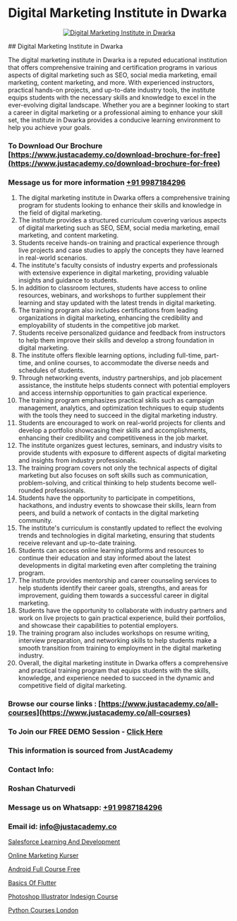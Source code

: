 # Digital Marketing Institute in Dwarka

<p align="center">
  <a href="https://justacademy.co/course-detail/digital-marketing">
    <img src="https://justacademy.co/storage2/course_image/1676636720_course_image.webp" alt="Digital Marketing Institute in Dwarka">
  </a>
</p>
## Digital Marketing Institute in Dwarka

The digital marketing institute in Dwarka is a reputed educational institution that offers comprehensive training and certification programs in various aspects of digital marketing such as SEO, social media marketing, email marketing, content marketing, and more. With experienced instructors, practical hands-on projects, and up-to-date industry tools, the institute equips students with the necessary skills and knowledge to excel in the ever-evolving digital landscape. Whether you are a beginner looking to start a career in digital marketing or a professional aiming to enhance your skill set, the institute in Dwarka provides a conducive learning environment to help you achieve your goals.
### To Download Our Brochure [https://www.justacademy.co/download-brochure-for-free](https://www.justacademy.co/download-brochure-for-free)
### Message us for more information [+91 9987184296](https://api.whatsapp.com/send?phone=919987184296)
1) The digital marketing institute in Dwarka offers a comprehensive training program for students looking to enhance their skills and knowledge in the field of digital marketing.
2) The institute provides a structured curriculum covering various aspects of digital marketing such as SEO, SEM, social media marketing, email marketing, and content marketing.
3) Students receive hands-on training and practical experience through live projects and case studies to apply the concepts they have learned in real-world scenarios.
4) The institute's faculty consists of industry experts and professionals with extensive experience in digital marketing, providing valuable insights and guidance to students.
5) In addition to classroom lectures, students have access to online resources, webinars, and workshops to further supplement their learning and stay updated with the latest trends in digital marketing.
6) The training program also includes certifications from leading organizations in digital marketing, enhancing the credibility and employability of students in the competitive job market.
7) Students receive personalized guidance and feedback from instructors to help them improve their skills and develop a strong foundation in digital marketing.
8) The institute offers flexible learning options, including full-time, part-time, and online courses, to accommodate the diverse needs and schedules of students.
9) Through networking events, industry partnerships, and job placement assistance, the institute helps students connect with potential employers and access internship opportunities to gain practical experience.
10) The training program emphasizes practical skills such as campaign management, analytics, and optimization techniques to equip students with the tools they need to succeed in the digital marketing industry.
11) Students are encouraged to work on real-world projects for clients and develop a portfolio showcasing their skills and accomplishments, enhancing their credibility and competitiveness in the job market.
12) The institute organizes guest lectures, seminars, and industry visits to provide students with exposure to different aspects of digital marketing and insights from industry professionals.
13) The training program covers not only the technical aspects of digital marketing but also focuses on soft skills such as communication, problem-solving, and critical thinking to help students become well-rounded professionals.
14) Students have the opportunity to participate in competitions, hackathons, and industry events to showcase their skills, learn from peers, and build a network of contacts in the digital marketing community.
15) The institute's curriculum is constantly updated to reflect the evolving trends and technologies in digital marketing, ensuring that students receive relevant and up-to-date training.
16) Students can access online learning platforms and resources to continue their education and stay informed about the latest developments in digital marketing even after completing the training program.
17) The institute provides mentorship and career counseling services to help students identify their career goals, strengths, and areas for improvement, guiding them towards a successful career in digital marketing.
18) Students have the opportunity to collaborate with industry partners and work on live projects to gain practical experience, build their portfolios, and showcase their capabilities to potential employers.
19) The training program also includes workshops on resume writing, interview preparation, and networking skills to help students make a smooth transition from training to employment in the digital marketing industry.
20) Overall, the digital marketing institute in Dwarka offers a comprehensive and practical training program that equips students with the skills, knowledge, and experience needed to succeed in the dynamic and competitive field of digital marketing.

### Browse our course links : [https://www.justacademy.co/all-courses](https://www.justacademy.co/all-courses) 
### To Join our FREE DEMO Session - [Click Here](https://www.justacademy.co/register-for-course-demo)


### This information is sourced from JustAcademy
### Contact Info:
### Roshan Chaturvedi
### Message us on Whatsapp: [+91 9987184296](https://api.whatsapp.com/send?phone=919987184296)
### Email id: [info@justacademy.co](mailto:info@justacademy.co)
                
[Salesforce Learning And Development](https://www.linkedin.com/pulse/salesforce-learning-development-justacademy-leicester-zf9ze?trackingId=KI6kx%2FN7kLNEX%2B%2B9QkwJzA%3D%3D&lipi=urn%3Ali%3Apage%3Ad_flagship3_company_admin%3BIzRPuTOMRFCGaj50%2BCRC7g%3D%3D)

[Online Marketing Kurser](https://www.linkedin.com/pulse/online-marketing-kurser-justacademy-cupertino-wobnc?trackingId=%2FxlbwPOo4XJ8Ccg5LJtZbw%3D%3D&lipi=urn%3Ali%3Apage%3Ad_flagship3_company_admin%3BzQv8YsYPTiCPDkVRvYwOog%3D%3D)

[Android Full Course Free](https://medium.com/@AkashSingh2052/android-full-course-free-13849842cc63)

[Basics Of Flutter](https://medium.com/@justacademytraining/basics-of-flutter-b3aa51408cf0)

[Photoshop Illustrator Indesign Course](https://justacademyin.github.io/justacademy/photoshop-illustrator-indesign-course)

[Python Courses London](https://justacademyin.github.io/justacademy/python-courses-london)

